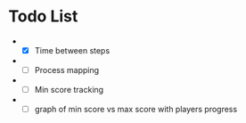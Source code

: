 # Todo List

- - [x] Time between steps
- - [ ] Process mapping
- - [ ] Min score tracking
- - [ ] graph of min score vs max score with players progress
